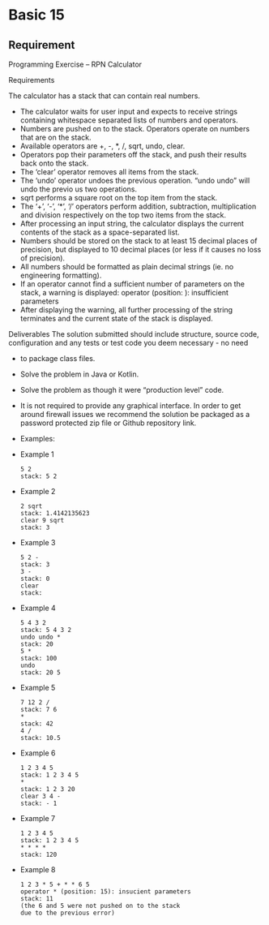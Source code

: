 # Basic 15


##  Requirement

Programming Exercise – RPN Calculator

Requirements

The calculator has a stack that can contain real numbers.
* The calculator waits for user input and expects to receive strings containing whitespace separated lists of numbers and
operators.
* Numbers are pushed on to the stack. Operators operate on numbers that are on the stack.
* Available operators are +, -, *, /, sqrt, undo, clear.
* Operators pop their parameters off the stack, and push their results back onto the stack.
* The ‘clear’ operator removes all items from the stack.
* The ‘undo’ operator undoes the previous operation. “undo undo” will undo the previo us two operations.
* sqrt performs a square root on the top item from the stack.
* The ‘+’, ‘-’, ‘*’, ‘/’ operators perform addition, subtraction, multiplication and division respectively on the top two items from
the stack.
* After processing an input string, the calculator displays the current contents of the stack as a space-separated list.
* Numbers should be stored on the stack to at least 15 decimal places of precision, but displayed to 10 decimal places (or less if
it causes no loss of precision).
* All numbers should be formatted as plain decimal strings (ie. no engineering formatting).
* If an operator cannot find a sufficient number of parameters on the stack, a warning is displayed:
operator <operator> (position: <pos>): insufficient parameters
* After displaying the warning, all further processing of the string terminates and the current state of the stack is displayed.


Deliverables
The solution submitted should include structure, source code, configuration and any tests or test code you deem necessary - no
need
* to package class files.
* Solve the problem in Java or Kotlin.
* Solve the problem as though it were “production level” code.
* It is not required to provide any graphical interface.
In order to get around firewall issues we recommend the solution be packaged as a
password protected zip file or Github repository link.


* Examples:

* Example 1

    ```
    5 2
    stack: 5 2
    ```

* Example 2

    ```
    2 sqrt
    stack: 1.4142135623
    clear 9 sqrt
    stack: 3
    ```

* Example 3

    ```
    5 2 -
    stack: 3
    3 -
    stack: 0
    clear
    stack:
    ```

* Example 4

    ```
    5 4 3 2
    stack: 5 4 3 2
    undo undo *
    stack: 20
    5 *
    stack: 100
    undo
    stack: 20 5
    ```

* Example 5

    ```
    7 12 2 /
    stack: 7 6
    *
    stack: 42
    4 /
    stack: 10.5
    ```

* Example 6

    ```
    1 2 3 4 5
    stack: 1 2 3 4 5
    *
    stack: 1 2 3 20
    clear 3 4 -
    stack: - 1
    ```

* Example 7

    ```
    1 2 3 4 5
    stack: 1 2 3 4 5
    * * * *
    stack: 120
    ```

* Example 8

    ```
    1 2 3 * 5 + * * 6 5
    operator * (position: 15): insucient parameters
    stack: 11
    (the 6 and 5 were not pushed on to the stack
    due to the previous error)
    ```
